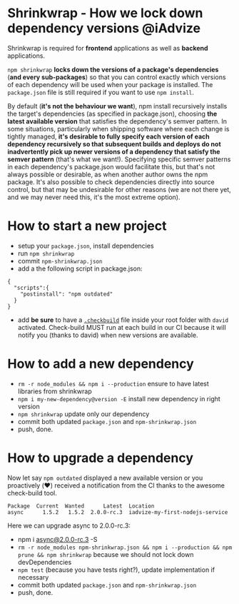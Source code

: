 Shrinkwrap - How we lock down dependency versions @iAdvize
==========================================================

Shrinkwrap is required for **frontend** applications as well as **backend** applications.

`npm shrinkwrap` **locks down the versions of a package's dependencies** (**and every sub-packages**) so that you can control exactly which versions of each dependency will be used when your package is installed. The `package.json` file is still required if you want to use `npm install`.

By default (**it's not the behaviour we want**), npm install recursively installs the target's dependencies (as specified in package.json), choosing **the latest available version** that satisfies the dependency's semver pattern. In some situations, particularly when shipping software where each change is tightly managed, **it's desirable to fully specify each version of each dependency recursively so that subsequent builds and deploys do not inadvertently pick up newer versions of a dependency that satisfy the semver pattern** (that's what we want!). Specifying specific semver patterns in each dependency's package.json would facilitate this, but that's not always possible or desirable, as when another author owns the npm package. It's also possible to check dependencies directly into source control, but that may be undesirable for other reasons (we are not there yet, and we may never need this, it's the most extreme option).


# How to start a new project

- setup your `package.json`, install dependencies
- run `npm shrinkwrap`
- commit `npm-shrinkwrap.json`
- add a the following script in package.json:

```
{
  "scripts":{
    "postinstall": "npm outdated"
  }
}
```

- add **be sure** to have a [`.checkbuild`](https://github.com/iadvize/my-first-nodejs-service/blob/master/.checkbuild) file inside your root folder with `david` activated. Check-build MUST run at each build in our CI because it will notify you (thanks to david) when new versions are available.


# How to add a new dependency

- `rm -r node_modules && npm i --production` ensure to have latest libraries from shrinkwrap
- `npm i my-new-dependency@version -E` install new dependency in right version
- `npm shrinkwrap` update only our dependency
- commit both updated `package.json` and `npm-shrinkwrap.json`
- push, done.

# How to upgrade a dependency

Now let say `npm outdated` displayed a new available version or you proactively (:heart:) received a notification from the CI thanks to the awesome check-build tool.

```
Package  Current  Wanted      Latest  Location
async      1.5.2   1.5.2  2.0.0-rc.3  iadvize-my-first-nodejs-service
```

Here we can upgrade async to 2.0.0-rc.3:

- npm i async@2.0.0-rc.3 -S
- `rm -r node_modules npm-shrinkwrap.json && npm i --production && npm prune && npm shrinkwrap` because we should not lock down devDependencies
- `npm test` (because you have tests right?), update implementation if necessary
- commit both updated `package.json` and `npm-shrinkwrap.json`
- push, done.
